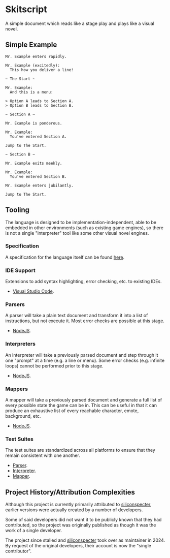 # Skitscript

A simple document which reads like a stage play and plays like a visual novel.

## Simple Example

```skitscript
Mr. Example enters rapidly.

Mr. Example (excitedly):
  This how you deliver a line!

~ The Start ~

Mr. Example:
  And this is a menu:

> Option A leads to Section A.
> Option B leads to Section B.

~ Section A ~

Mr. Example is ponderous.

Mr. Example:
  You've entered Section A.

Jump to The Start.

~ Section B ~

Mr. Example exits meekly.

Mr. Example:
  You've entered Section B.

Mr. Example enters jubilantly.

Jump to The Start.
```

## Tooling

The language is designed to be implementation-independent, able to be embedded
in other environments (such as existing game engines), so there is not a single
"interpreter" tool like some other visual novel engines.

### Specification

A specification for the language itself can be found
[here](https://github.com/skitscript/specification).

### IDE Support

Extensions to add syntax highlighting, error checking, etc. to existing IDEs.

- [Visual Studio Code](https://marketplace.visualstudio.com/items?itemName=skitscript.skitscript).

### Parsers

A parser will take a plain text document and transform it into a list of
instructions, but not execute it.  Most error checks are possible at this stage.

- [NodeJS](https://www.npmjs.com/package/@skitscript/parser-nodejs).

### Interpreters

An interpreter will take a previously parsed document and step through it one
"prompt" at a time (e.g. a line or menu).  Some error checks (e.g. infinite
loops) cannot be performed prior to this stage.

- [NodeJS](https://www.npmjs.com/package/@skitscript/interpreter-nodejs).

### Mappers

A mapper will take a previously parsed document and generate a full list of
every possible state the game can be in.  This can be useful in that it can
produce an exhaustive list of every reachable character, emote, background, etc.

- [NodeJS](https://www.npmjs.com/package/@skitscript/mapper-nodejs).

### Test Suites

The test suites are standardized across all platforms to ensure that they remain
consistent with one another.

- [Parser](https://github.com/skitscript/parser-test-suite).
- [Interpreter](https://github.com/skitscript/interpreter-test-suite).
- [Mapper](https://github.com/skitscript/mapper-test-suite).

## Project History/Attribution Complexities

Although this project is currently primarily attributed to
[siliconspecter](https://github.com/siliconspecter), earlier versions were
actually created by a number of developers.

Some of said developers did not want it to be publicly known that they had
contributed, so the project was originally published as though it was the work
of a single developer.

The project since stalled and
[siliconspecter](https://github.com/siliconspecter) took over as maintainer in
2024.  By request of the original developers, their account is now the
"single contributor".
